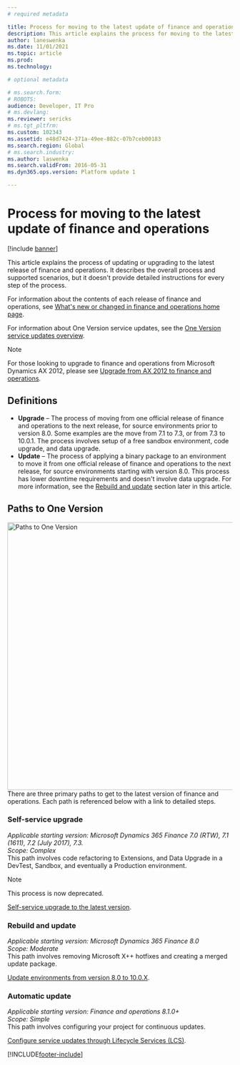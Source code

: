 ```yaml
---
# required metadata

title: Process for moving to the latest update of finance and operations
description: This article explains the process for moving to the latest update of finance and operations.
author: laneswenka
ms.date: 11/01/2021
ms.topic: article
ms.prod: 
ms.technology: 

# optional metadata

# ms.search.form: 
# ROBOTS: 
audience: Developer, IT Pro
# ms.devlang: 
ms.reviewer: sericks
# ms.tgt_pltfrm: 
ms.custom: 102343
ms.assetid: e48d7424-371a-49ee-882c-07b7ceb00183
ms.search.region: Global
# ms.search.industry: 
ms.author: laswenka
ms.search.validFrom: 2016-05-31
ms.dyn365.ops.version: Platform update 1

---
```


# Process for moving to the latest update of finance and operations

[!include [banner](../includes/banner.md)]

This article explains the process of updating or upgrading to the latest release of finance and operations. It describes the overall process and supported scenarios, but it doesn't provide detailed instructions for every step of the process.

For information about the contents of each release of finance and operations, see [What's new or changed in finance and operations home page](../../fin-ops/get-started/whats-new-changed.md).

For information about One Version service updates, see the [One Version service updates overview](../lifecycle-services/oneversion-overview.md).

> [!Note]
> For those looking to upgrade to finance and operations from Microsoft Dynamics AX 2012, please see [Upgrade from AX 2012 to finance and operations](upgrade-overview-2012.md).

## Definitions

- **Upgrade** – The process of moving from one official release of finance and operations to the next release, for source environments prior to version 8.0. Some examples are the move from 7.1 to 7.3, or from 7.3 to 10.0.1. The process involves setup of a free sandbox environment, code upgrade, and data upgrade.
- **Update** – The process of applying a binary package to an environment to move it from one official release of finance and operations to the next release, for source environments starting with version 8.0. This process has lower downtime requirements and doesn't involve data upgrade. For more information, see the [Rebuild and update](upgrade-latest-update.md#rebuild-and-update) section later in this article.

## Paths to One Version
<img src="../migration-upgrade/media/OneVersion_Paths.png" width="600px" alt="Paths to One Version" />
There are three primary paths to get to the latest version of finance and operations.  Each path is referenced below with a link to detailed steps.

### Self-service upgrade
*Applicable starting version: Microsoft Dynamics 365 Finance 7.0 (RTW), 7.1 (1611), 7.2 (July 2017), 7.3.*<br/>
*Scope: Complex*<br/>
This path involves code refactoring to Extensions, and Data Upgrade in a DevTest, Sandbox, and eventually a Production environment. 

> [!NOTE]
> This process is now deprecated.

[Self-service upgrade to the latest version](../migration-upgrade/self-service-upgrade.md).

### Rebuild and update
*Applicable starting version: Microsoft Dynamics 365 Finance 8.0*<br/>
*Scope: Moderate*<br/>
This path involves removing Microsoft X++ hotfixes and creating a merged update package.

[Update environments from version 8.0 to 10.0.X](../migration-upgrade/appupdate-80-81.md).

### Automatic update
*Applicable starting version: Finance and operations 8.1.0+*<br/>
*Scope: Simple*<br/>
This path involves configuring your project for continuous updates.

[Configure service updates through Lifecycle Services (LCS)](../lifecycle-services/configure-service-updates.md).



[!INCLUDE[footer-include](../../../includes/footer-banner.md)]


